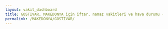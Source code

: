 ```yaml
---
layout: vakit_dashboard
title: GOSTIVAR, MAKEDONYA için iftar, namaz vakitleri ve hava durumu - ilçe/eyalet seç
permalink: /MAKEDONYA/GOSTIVAR/
---
```


<script type="text/javascript">
  var GLOBAL_COUNTRY = 'MAKEDONYA';
  var GLOBAL_CITY = 'GOSTIVAR';
  var GLOBAL_STATE = '';
  var lat = 72;
  var lon = 21;
</script>

